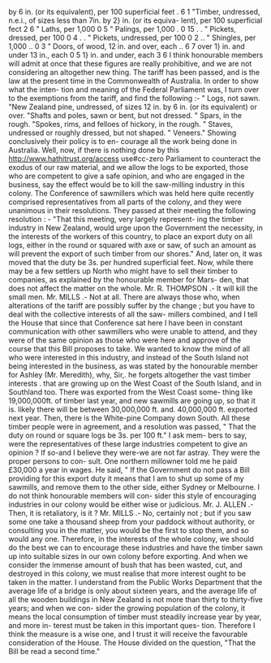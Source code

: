 by 6 in. (or its equivalent), per 100 superficial feet . 6 1 "Timber, undressed, n.e.i., of sizes less than 7in. by 2} in. (or its equiva- lent), per 100 superficial fect 2 6 " Laths, per 1,000 0 5 " Palings, per 1,000 . 0 15 . . " Pickets, dressed, per 100 0 4 . . " Pickets, undressed, per 100 0 2 .. " Shingles, per 1,000 .. 0 3 " Doors, of wood, 12 in. and over, each .. 6 7 over 1} in. and under 13 in., each 0 5 1} in. and under, each 3 6 I think honourable members will admit at once that these figures are really prohibitive, and we are not considering an altogether new thing. The tariff has been passed, and is the law at the present time in the Commonwealth of Australia. In order to show what the inten- tion and meaning of the Federal Parliament was, I turn over to the exemptions from the tariff, and find the following :- " Logs, not sawn. "New Zealand pine, undressed, of sizes 12 in. by 6 in. (or its equivalent) or over. "Shafts and poles, sawn or bent, but not dressed. " Spars, in the rough. "Spokes, rims, and felloes of hickory, in the rough. " Staves, undressed or roughly dressed, but not shaped. " Veneers." Showing conclusively their policy is to en- courage all the work being done in Australia. Well, now, if there is nothing done by this http://www.hathitrust.org/access use#cc-zero Parliament to counteract the exodus of our raw material, and we allow the logs to be exported, those who are competent to give a safe opinion, and who are engaged in the business, say the effect would be to kill the saw-milling industry in this colony. The Conference of sawmillers which was held here quite recently comprised representatives from all parts of the colony, and they were unanimous in their resolutions. They passed at their meeting the following resolution : - "That this meeting, very largely represent- ing the timber industry in New Zealand, would urge upon the Government the necessity, in the interests of the workers of this country, to place an export duty on all logs, either in the round or squared with axe or saw, of such an amount as will prevent the export of such timber from our shores." And, later on, it was moved that the duty be 3s. per hundred superficial feet. Now, while there may be a few settlers up North who might have to sell their timber to companies, as explained by the honourable member for Mars- den, that does not affect the matter on the whole. Mr. R. THOMPSON .- It will kill the small men. Mr. MILLS .- Not at all. There are always those who, when alterations of the tariff are possibly suffer by the change ; but you have to deal with the collective interests of all the saw- millers combined, and I tell the House that since that Conference sat here I have been in constant communication with other sawmillers who were unable to attend, and they were of the same opinion as those who were here and approve of the course that this Bill proposes to take. We wanted to know the mind of all who were interested in this industry, and instead of the South Island not being interested in the business, as was stated by the honourable member for Ashley (Mr. Meredith), why, Sir,. he forgets altogether the vast timber interests . that are growing up on the West Coast of the South Island, and in Southland too. There was exported from the West Coast some- thing like 19,000,000ft. of timber last year, and new sawmills are going up, so that it is. likely there will be between 30,000,000 ft. and. 40,000,000 ft. exported next year. Then, there is the White-pine Company down South. All these timber people were in agreement, and a resolution was passed, " That the duty on round or square logs be 3s. per 100 ft." I ask mem- bers to say, were the representatives of these large industries competent to give an opinion ? If so-and I believe they were-we are not far astray. They were the proper persons to con- sult. One northern millowner told me he paid £30,000 a year in wages. He said, " If the Government do not pass a Bill providing for this export duty it means that I am to shut up some of my sawmills, and remove them to the other side, either Sydney or Melbourne. I do not think honourable members will con- sider this style of encouraging industries in our colony would be either wise or judicious. Mr. J. ALLEN .- Then, it is retaliatory, is it ? Mr. MILLS .- No, certainly not ; but if you saw some one take a thousand sheep from your paddock without authority, or consulting you in the matter, you would be the first to stop them, and so would any one. Therefore, in the interests of the whole colony, we should do the best we can to encourage these industries and have the timber sawn up into suitable sizes in our own colony before exporting. And when we consider the immense amount of bush that has been wasted, cut, and destroyed in this colony, we must realise that more interest ought to be taken in the matter. I understand from the Public Works Department that the average life of a bridge is only about sixteen years, and the average life of all the wooden buildings in New Zealand is not more than thirty to thirty-five years; and when we con- sider the growing population of the colony, it means the local consumption of timber must steadily increase year by year, and more in- terest must be taken in this important ques- tion. Therefore I think the measure is a wise one, and I trust it will receive the favourable consideration of the House. The House divided on the question, "That the Bill be read a second time." 
